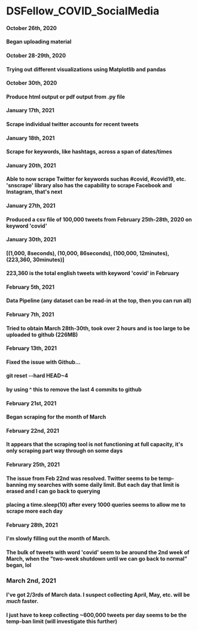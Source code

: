 # DSFellow_COVID_SocialMedia


#### October 26th, 2020
#### Began uploading material

#### October 28-29th, 2020
#### Trying out different visualizations using Matplotlib and pandas

#### October 30th, 2020
#### Produce html output or pdf output from .py file


#### January 17th, 2021
#### Scrape individual twitter accounts for recent tweets


#### January 18th, 2021
#### Scrape for keywords, like hashtags, across a span of dates/times


#### January 20th, 2021
#### Able to now scrape Twitter for keywords suchas #covid, #covid19, etc. 'snscrape' library also has the capability to scrape Facebook and Instagram, that's next


#### January 27th, 2021
#### Produced a csv file of 100,000 tweets from February 25th-28th, 2020 on keyword 'covid'

#### January 30th, 2021
#### [(1,000, 8seconds), (10,000, 86seconds), (100,000, 12minutes), (223,360, 30minutes)]
#### 223,360 is the total english tweets with keyword 'covid' in February

#### February 5th, 2021
#### Data Pipeline (any dataset can be read-in at the top, then you can run all)

#### February 7th, 2021
#### Tried to obtain March 28th-30th, took over 2 hours and is too large to be uploaded to github (226MB)

#### February 13th, 2021
#### Fixed the issue with Github... 
#### git reset --hard HEAD~4
#### by using ^ this to remove the last 4 commits to github

#### February 21st, 2021
#### Began scraping for the month of March

#### February 22nd, 2021
#### It appears that the scraping tool is not functioning at full capacity, it's only scraping part way through on some days

#### Februrary 25th, 2021
#### The issue from Feb 22nd was resolved. Twitter seems to be temp-banning my searches with some daily limit. But each day that limit is erased and I can go back to querying
#### placing a time.sleep(10) after every 1000 queries seems to allow me to scrape more each day

#### February 28th, 2021
#### I'm slowly filling out the month of March. 
#### The bulk of tweets with word 'covid' seem to be around the 2nd week of March, when the "two-week shutdown until we can go back to normal" began, lol

### March 2nd, 2021
#### I've got 2/3rds of March data. I suspect collecting April, May, etc. will be *much* faster.
#### I just have to keep collecting ~600,000 tweets per day seems to be the temp-ban limit (will investigate this further)

